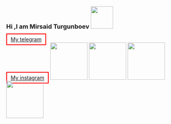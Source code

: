 ### Hi ,I am Mirsaid Turgunboev <img  src="https://media1.giphy.com/media/NDBw4dLyyMeGiDilqS/giphy.gif?cid=790b7611b034b8c2e06728b60308307f83bf6348e98a9f2e&rid=giphy.gif&ct=s" width="60px">
 <a href="https://t.me/muqim1" style="border:solid red 2px; padding:5px 10px;">My telegram</a> <br>
 <a href="https://www.instagram.com/mirsaid.turgunboev/" style="border:solid red 2px; padding:5px 10px;">My instagram</a>
<img src="https://gremmedia.hu/storage/app/uploads/public/5ec/06d/83b/5ec06d83b40d4188321695.png" width="100px" color="black">
<img src="https://w7.pngwing.com/pngs/696/424/png-transparent-logo-css-css3.png](https://img2.freepng.ru/20180510/trw/kisspng-html-css-design-and-build-web-sites-web-develop-5af50c33d59ff9.681459051526008883875.jpg" width="100px" color="black">
<img src="https://encrypted-tbn0.gstatic.com/images?q=tbn:ANd9GcRYqqwhdpAnT4j6YntmiECcccF5nRigwvNPmg&usqp=CAU" width="100px" color="black">
<img src="https://upload.wikimedia.org/wikipedia/commons/thumb/9/9a/Laravel.svg/1200px-Laravel.svg.png" width="100px" color="black">

<br>

